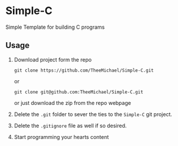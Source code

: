 # Simple-C
Simple Template for building C programs

## Usage

1. Download project form the repo
    ```
    git clone https://github.com/TheeMichael/Simple-C.git
    ```
    or
    ```
    git clone git@github.com:TheeMichael/Simple-C.git
    ```
    or just download the zip from the repo webpage


2. Delete the `.git` folder to sever the ties to the `Simple-C` git project.

3. Delete the `.gitignore` file as well if so desired.

4. Start programming your hearts content
